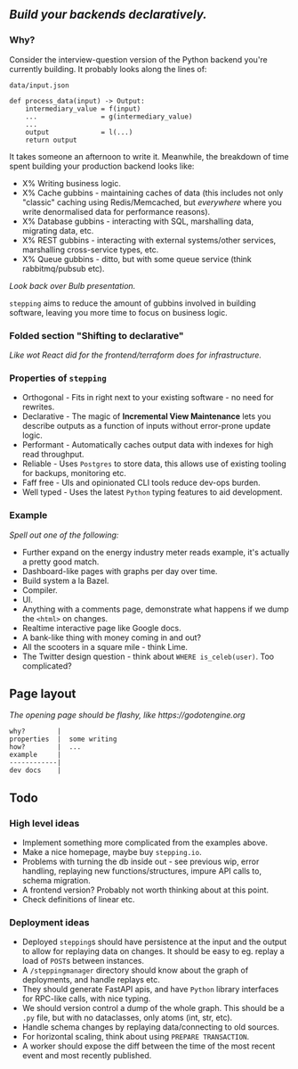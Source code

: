 
## _Build your backends declaratively._

### Why?

Consider the interview-question version of the Python backend you're currently building. It probably looks along the lines of:

```
data/input.json

def process_data(input) -> Output:
    intermediary_value = f(input)
    ...                = g(intermediary_value)
    ...
    output             = l(...)
    return output
```

It takes someone an afternoon to write it. Meanwhile, the breakdown of time spent building your production backend looks like:

- X% Writing business logic.
- X% Cache gubbins - maintaining caches of data (this includes not only "classic" caching using Redis/Memcached, but _everywhere_ where you write denormalised data for performance reasons).
- X% Database gubbins - interacting with SQL, marshalling data, migrating data, etc.
- X% REST gubbins - interacting with external systems/other services, marshalling cross-service types, etc.
- X% Queue gubbins - ditto, but with some queue service (think rabbitmq/pubsub etc).

_Look back over Bulb presentation._

`stepping` aims to reduce the amount of gubbins involved in building software, leaving you more time to focus on business logic.


### Folded section "Shifting to declarative"

_Like wot React did for the frontend/terraform does for infrastructure._


### Properties of `stepping`

- Orthogonal - Fits in right next to your existing software - no need for rewrites.
- Declarative - The magic of **Incremental View Maintenance** lets you describe outputs as a function of inputs without error-prone update logic.
- Performant - Automatically caches output data with indexes for high read throughput.
- Reliable - Uses `Postgres` to store data, this allows use of existing tooling for backups, monitoring etc.
- Faff free - UIs and opinionated CLI tools reduce dev-ops burden.
- Well typed - Uses the latest `Python` typing features to aid development.

### Example

_Spell out one of the following:_

- Further expand on the energy industry meter reads example, it's actually a pretty good match.
- Dashboard-like pages with graphs per day over time.
- Build system a la Bazel.
- Compiler.
- UI.
- Anything with a comments page, demonstrate what happens if we dump the `<html>` on changes.
- Realtime interactive page like Google docs.
- A bank-like thing with money coming in and out?
- All the scooters in a square mile - think Lime.
- The Twitter design question - think about `WHERE is_celeb(user)`. Too complicated?


## Page layout

_The opening page should be flashy, like https://godotengine.org_

```
why?        |
properties  |  some writing
how?        |  ...
example     |
------------|
dev docs    |
```

## Todo

### High level ideas

- Implement something more complicated from the examples above.
- Make a nice homepage, maybe buy `stepping.io`.
- Problems with turning the db inside out - see previous wip, error handling, replaying new functions/structures, impure API calls to, schema migration.
- A frontend version? Probably not worth thinking about at this point.
- Check definitions of linear etc.


### Deployment ideas

- Deployed `stepping`s should have persistence at the input and the output to allow for replaying data on changes. It should be easy to eg. replay a load of `POST`s between instances.
- A `/steppingmanager` directory should know about the graph of deployments, and handle replays etc.
- They should generate FastAPI apis, and have `Python` library interfaces for RPC-like calls, with nice typing.
- We should version control a dump of the whole graph. This should be a `.py` file, but with no dataclasses, only atoms (int, str, etc).
- Handle schema changes by replaying data/connecting to old sources.
- For horizontal scaling, think about using `PREPARE TRANSACTION`.
- A worker should expose the diff between the time of the most recent event and most recently published.

